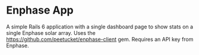 # Enphase App

A simple Rails 6 application with a single dashboard page to show stats on a single Enphase solar array.
Uses the https://github.com/peetucket/enphase-client gem.
Requires an API key from Enphase.
